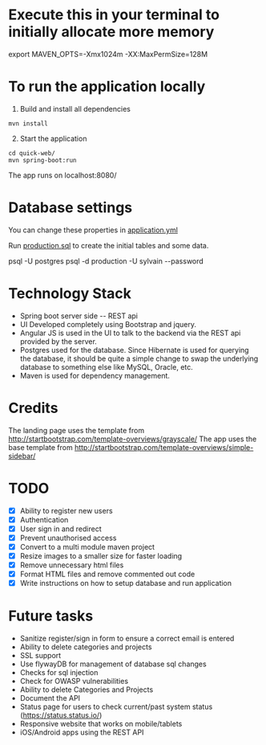 # Execute this in your terminal to initially allocate more memory
export MAVEN_OPTS=-Xmx1024m -XX:MaxPermSize=128M

# To run the application locally

1) Build and install all dependencies 
```
mvn install
``` 

2) Start the application
```
cd quick-web/
mvn spring-boot:run
```
The app runs on localhost:8080/

# Database settings
You can change these properties in [application.yml](quick-web/src/main/resources/application.yml)

Run [production.sql](db/production.sql) to create the initial tables and some data.

psql -U postgres
psql -d production -U sylvain --password

# Technology Stack
- Spring boot server side
-- REST api
- UI Developed completely using Bootstrap and jquery.
- Angular JS is used in the UI to talk to the backend via the REST api provided by the server.
- Postgres used for the database. Since Hibernate is used for querying the database, it should be quite a simple change to swap the underlying database to something else like MySQL, Oracle, etc.
- Maven is used for dependency management.

# Credits
The landing page uses the template from http://startbootstrap.com/template-overviews/grayscale/
The app uses the base template from http://startbootstrap.com/template-overviews/simple-sidebar/


# TODO
- [x] Ability to register new users
- [x] Authentication
- [x] User sign in and redirect
- [x] Prevent unauthorised access
- [x] Convert to a multi module maven project
- [x] Resize images to a smaller size for faster loading
- [x] Remove unnecessary html files
- [x] Format HTML files and remove commented out code
- [x] Write instructions on how to setup database and run application

# Future tasks
- Sanitize register/sign in form to ensure a correct email is entered
- Ability to delete categories and projects
- SSL support
- Use flywayDB for management of database sql changes
- Checks for sql injection
- Check for OWASP vulnerabilities
- Ability to delete Categories and Projects
- Document the API
- Status page for users to check current/past system status (https://status.status.io/)
- Responsive website that works on mobile/tablets
- iOS/Android apps using the REST API

